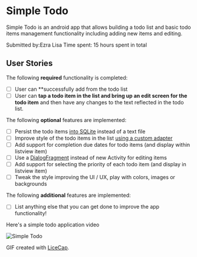 # Simple Todo 

Simple Todo is an android app that allows building a todo list and basic todo items management functionality including 
adding new items and editing.

Submitted by:Ezra Lisa
Time spent: 15 hours spent in total

## User Stories

The following **required** functionality is completed:

* [ ] User can **successfully add  from the todo list
* [ ] User can **tap a todo item in the list and bring up an edit screen for the todo item** and then have any changes to the text reflected in the todo list.

The following **optional** features are implemented:

* [ ] Persist the todo items [into SQLite](http://guides.codepath.com/android/Persisting-Data-to-the-Device#sqlite) instead of a text file
* [ ] Improve style of the todo items in the list [using a custom adapter](http://guides.codepath.com/android/Using-an-ArrayAdapter-with-ListView)
* [ ] Add support for completion due dates for todo items (and display within listview item)
* [ ] Use a [DialogFragment](http://guides.codepath.com/android/Using-DialogFragment) instead of new Activity for editing items
* [ ] Add support for selecting the priority of each todo item (and display in listview item)
* [ ] Tweak the style improving the UI / UX, play with colors, images or backgrounds

The following **additional** features are implemented:

* [ ] List anything else that you can get done to improve the app functionality!


Here's a simple todo application video

<img src='http://i.imgur.com/2MoTViE.gif' title='Simple Todo' width='' alt='Simple Todo' />

GIF created with [LiceCap](http://www.cockos.com/licecap/).


